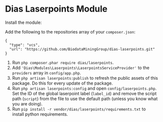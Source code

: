 # Dias Laserpoints Module

Install the module:

Add the following to the repositories array of your `composer.json`:
```
{
  "type": "vcs",
  "url": "https://github.com/BiodataMiningGroup/dias-laserpoints.git"
}
```

1. Run `php composer.phar require dias/laserpoints`.
2. Add `'Dias\Modules\Laserpoints\LaserpointsServiceProvider'` to the `providers` array in `config/app.php`.
3. Run `php artisan laserpoints:publish` to refresh the public assets of this package. Do this for every update of the package.
4. Run `php artisan laserpoints:config` and open `config/laserpoints.php`. Set the ID of the global laserpoint label (`label_id`) and remove the script path (`script`) from the file to use the default path (unless you know what you are doing).
5. Run `pip install -r vendor/dias/laserpoints/requirements.txt` to install python requirements.

